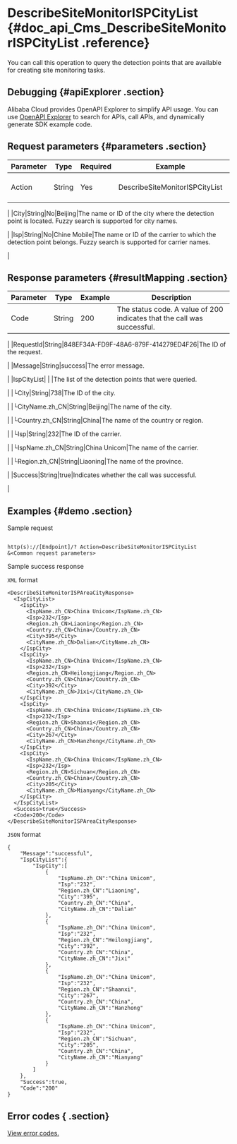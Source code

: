 # DescribeSiteMonitorISPCityList {#doc_api_Cms_DescribeSiteMonitorISPCityList .reference}

You can call this operation to query the detection points that are available for creating site monitoring tasks.

## Debugging {#apiExplorer .section}

Alibaba Cloud provides OpenAPI Explorer to simplify API usage. You can use [OpenAPI Explorer](https://api.aliyun.com/#product=Cms&api=DescribeSiteMonitorISPCityList) to search for APIs, call APIs, and dynamically generate SDK example code.

## Request parameters {#parameters .section}

|Parameter|Type|Required|Example|Description|
|---------|----|--------|-------|-----------|
|Action|String|Yes|DescribeSiteMonitorISPCityList|The operation that you want to perform. Set this parameter to DescribeSiteMonitorISPCityList.

 |
|City|String|No|Beijing|The name or ID of the city where the detection point is located. Fuzzy search is supported for city names.

 |
|Isp|String|No|Chine Mobile|The name or ID of the carrier to which the detection point belongs. Fuzzy search is supported for carrier names.

 |

## Response parameters {#resultMapping .section}

|Parameter|Type|Example|Description|
|---------|----|-------|-----------|
|Code|String|200|The status code. A value of 200 indicates that the call was successful.

 |
|RequestId|String|848EF34A-FD9F-48A6-879F-414279ED4F26|The ID of the request.

 |
|Message|String|success|The error message.

 |
|IspCityList| | |The list of the detection points that were queried.

 |
|└City|String|738|The ID of the city.

 |
|└CityName.zh\_CN|String|Beijing|The name of the city.

 |
|└Country.zh\_CN|String|China|The name of the country or region.

 |
|└Isp|String|232|The ID of the carrier.

 |
|└IspName.zh\_CN|String|China Unicom|The name of the carrier.

 |
|└Region.zh\_CN|String|Liaoning|The name of the province.

 |
|Success|String|true|Indicates whether the call was successful.

 |

## Examples {#demo .section}

Sample request

``` {#request_demo}

http(s)://[Endpoint]/? Action=DescribeSiteMonitorISPCityList
&<Common request parameters>

```

Sample success response

`XML` format

``` {#xml_return_success_demo}
<DescribeSiteMonitorISPAreaCityResponse>
  <IspCityList>
    <IspCity>
      <IspName.zh_CN>China Unicom</IspName.zh_CN>
      <Isp>232</Isp>
      <Region.zh_CN>Liaoning</Region.zh_CN>
      <Country.zh_CN>China</Country.zh_CN>
      <City>395</City>
      <CityName.zh_CN>Dalian</CityName.zh_CN>
    </IspCity>
    <IspCity>
      <IspName.zh_CN>China Unicom</IspName.zh_CN>
      <Isp>232</Isp>
      <Region.zh_CN>Heilongjiang</Region.zh_CN>
      <Country.zh_CN>China</Country.zh_CN>
      <City>392</City>
      <CityName.zh_CN>Jixi</CityName.zh_CN>
    </IspCity>
    <IspCity>
      <IspName.zh_CN>China Unicom</IspName.zh_CN>
      <Isp>232</Isp>
      <Region.zh_CN>Shaanxi</Region.zh_CN>
      <Country.zh_CN>China</Country.zh_CN>
      <City>267</City>
      <CityName.zh_CN>Hanzhong</CityName.zh_CN>
    </IspCity>
    <IspCity>
      <IspName.zh_CN>China Unicom</IspName.zh_CN>
      <Isp>232</Isp>
      <Region.zh_CN>Sichuan</Region.zh_CN>
      <Country.zh_CN>China</Country.zh_CN>
      <City>205</City>
      <CityName.zh_CN>Mianyang</CityName.zh_CN>
    </IspCity>
  </IspCityList>
  <Success>true</Success>
  <Code>200</Code>
</DescribeSiteMonitorISPAreaCityResponse>

```

`JSON` format

``` {#json_return_success_demo}
{
	"Message":"successful",
	"IspCityList":{
		"IspCity":[
			{
				"IspName.zh_CN":"China Unicom",
				"Isp":"232",
				"Region.zh_CN":"Liaoning",
				"City":"395",
				"Country.zh_CN":"China",
				"CityName.zh_CN":"Dalian"
			},
			{
				"IspName.zh_CN":"China Unicom",
				"Isp":"232",
				"Region.zh_CN":"Heilongjiang",
				"City":"392",
				"Country.zh_CN":"China",
				"CityName.zh_CN":"Jixi"
			},
			{
				"IspName.zh_CN":"China Unicom",
				"Isp":"232",
				"Region.zh_CN":"Shaanxi",
				"City":"267",
				"Country.zh_CN":"China",
				"CityName.zh_CN":"Hanzhong"
			},
			{
				"IspName.zh_CN":"China Unicom",
				"Isp":"232",
				"Region.zh_CN":"Sichuan",
				"City":"205",
				"Country.zh_CN":"China",
				"CityName.zh_CN":"Mianyang"
			}
		]
	},
	"Success":true,
	"Code":"200"
}
```

## Error codes { .section}

[View error codes.](https://error-center.aliyun.com/status/product/Cms)

